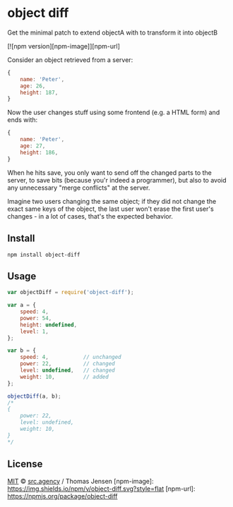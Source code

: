 # object diff

Get the minimal patch to extend objectA with to transform it into
objectB

[![npm version][npm-image]][npm-url]

Consider an object retrieved from a server:

```js
{
	name: 'Peter',
	age: 26,
	height: 187,
}
```

Now the user changes stuff using some frontend (e.g. a HTML form) and
ends with:

```js
{
	name: 'Peter',
	age: 27,
	height: 186,
}
```

When he hits save, you only want to send off the changed parts to the
server, to save bits (because you'r indeed a programmer), but also to
avoid any unnecessary "merge conflicts" at the server.

Imagine two users changing the same object; if they did not change the
exact same keys of the object, the last user won't erase the first
user's changes - in a lot of cases, that's the expected behavior.

## Install

```
npm install object-diff
```

## Usage

```js
var objectDiff = require('object-diff');

var a = {
	speed: 4,
	power: 54,
	height: undefined,
	level: 1,
};

var b = {
	speed: 4,			// unchanged
	power: 22,			// changed
	level: undefined,	// changed
	weight: 10,			// added
};

objectDiff(a, b);
/*
{
	power: 22,
	level: undefined,
	weight: 10,
}
*/
```

## License

[MIT](http://opensource.org/licenses/MIT) ©
[src.agency](http://src.agency) / Thomas Jensen
[npm-image]: https://img.shields.io/npm/v/object-diff.svg?style=flat
[npm-url]: https://npmjs.org/package/object-diff
